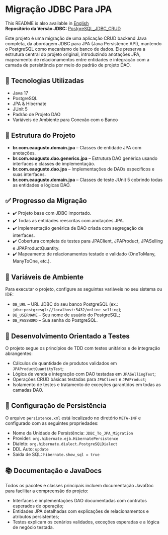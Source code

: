 <h1>Migração JDBC Para JPA</h1>
<p>
  This README is also available in <a href="./README.md">English</a></br>
  <strong>Repositório da Versão JDBC:</strong> <a href="https://github.com/AsrielDreemurrGM/PostgreSQL_JDBC_CRUD">PostgreSQL_JDBC_CRUD</a>
</p>
<p>
  Este projeto é uma migração de uma aplicação CRUD backend Java completa, da abordagem JDBC para JPA (Java Persistence API), mantendo o PostgreSQL como mecanismo de banco de dados.
  Ele preserva a estrutura central do projeto original, introduzindo anotações JPA, mapeamento de relacionamentos entre entidades e integração com a camada de persistência 
  por meio do padrão de projeto DAO.
</p>
<h2>🚀 Tecnologias Utilizadas</h2>
<ul>
  <li>Java 17</li>
  <li>PostgreSQL</li>
  <li>JPA & Hibernate</li>
  <li>JUnit 5</li>
  <li>Padrão de Projeto DAO</li>
  <li>Variáveis de Ambiente para Conexão com o Banco</li>
</ul>
<h2>📂 Estrutura do Projeto</h2>
<ul>
  <li><strong>br.com.eaugusto.domain.jpa</strong> – Classes de entidade JPA com anotações.</li>
  <li><strong>br.com.eaugusto.dao.generics.jpa</strong> – Estrutura DAO genérica usando interfaces e classes de implementação.</li>
  <li><strong>br.com.eaugusto.dao.jpa</strong> – Implementações de DAOs específicos e suas interfaces.</li>
  <li><strong>br.com.eaugusto.domain.jpa</strong> – Classes de teste JUnit 5 cobrindo todas as entidades e lógicas DAO.</li>
</ul>
<h2>✅ Progresso da Migração</h2>
<ul>
  <li>✔️ Projeto base com JDBC importado.</li>
  <li>✔️ Todas as entidades reescritas com anotações JPA.</li>
  <li>✔️ Implementação genérica de DAO criada com segregação de interfaces.</li>
  <li>✔️ Cobertura completa de testes para JPAClient, JPAProduct, JPASelling e JPAProductQuantity.</li>
  <li>✔️ Mapeamento de relacionamentos testado e validado (OneToMany, ManyToOne, etc.).</li>
</ul>
<h2>📄 Variáveis de Ambiente</h2>
<p>Para executar o projeto, configure as seguintes variáveis no seu sistema ou IDE:</p>
<ul>
  <li><code>DB_URL</code> – URL JDBC do seu banco PostgreSQL (ex.: <code>jdbc:postgresql://localhost:5432/online_selling</code>);</li>
  <li><code>DB_USERNAME</code> – Seu nome de usuário do PostgreSQL;</li>
  <li><code>DB_PASSWORD</code> – Sua senha do PostgreSQL.</li>
</ul>
<h2>🧪 Desenvolvimento Orientado a Testes</h2>
<p>O projeto segue os princípios de TDD com testes unitários e de integração abrangentes:</p>
<ul>
  <li>Cálculos de quantidade de produtos validados em <code>JPAProductQuantityTest</code>;</li>
  <li>Lógica de venda e integração com DAO testadas em <code>JPASellingTest</code>;</li>
  <li>Operações CRUD básicas testadas para <code>JPAClient</code> e <code>JPAProduct</code>;</li>
  <li>Isolamento de testes e tratamento de exceções garantidos em todas as camadas DAO.</li>
</ul>
<h2>📘 Configuração de Persistência</h2>
<p>O arquivo <code>persistence.xml</code> está localizado no diretório <code>META-INF</code> e configurado com as seguintes propriedades:</p>
<ul>
  <li>Nome da Unidade de Persistência: <code>JDBC_To_JPA_Migration</code></li>
  <li>Provider: <code>org.hibernate.ejb.HibernatePersistence</code></li>
  <li>Dialeto: <code>org.hibernate.dialect.PostgreSQLDialect</code></li>
  <li>DDL Auto: <code>update</code></li>
  <li>Saída de SQL: <code>hibernate.show_sql = true</code></li>
</ul>
<h2>📚 Documentação e JavaDocs</h2>
<p>Todos os pacotes e classes principais incluem documentação JavaDoc para facilitar a compreensão do projeto:</p>
<ul>
  <li>Interfaces e implementações DAO documentadas com contratos esperados de operação;</li>
  <li>Entidades JPA detalhadas com explicações de relacionamentos e atributos persistentes;</li>
  <li>Testes explicam os cenários validados, exceções esperadas e a lógica de negócio testada.</li>
</ul>
